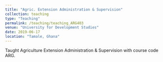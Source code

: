 ```yaml
---
title: "Agric. Extension Administration & Supervision"
collection: teaching
type: "Teaching"
permalink: /teaching/teaching_ARG403
venue: "University for Development Studies"
date: 2019-06-17
location: "Tamale, Ghana"
---
```


Taught Agriculture Extension Administration & Supervision with course code ARG.

